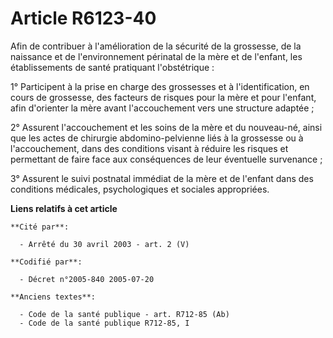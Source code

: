 # Article R6123-40

Afin de contribuer à l'amélioration de la sécurité de la grossesse, de la naissance et de l'environnement périnatal de la
mère et de l'enfant, les établissements de santé pratiquant l'obstétrique :

1° Participent à la prise en charge des grossesses et à l'identification, en cours de grossesse, des facteurs de risques pour
la mère et pour l'enfant, afin d'orienter la mère avant l'accouchement vers une structure adaptée ;

2° Assurent l'accouchement et les soins de la mère et du nouveau-né, ainsi que les actes de chirurgie abdomino-pelvienne liés
à la grossesse ou à l'accouchement, dans des conditions visant à réduire les risques et permettant de faire face aux
conséquences de leur éventuelle survenance ;

3° Assurent le suivi postnatal immédiat de la mère et de l'enfant dans des conditions médicales, psychologiques et sociales
appropriées.

**Liens relatifs à cet article**

	**Cité par**:

	  - Arrêté du 30 avril 2003 - art. 2 (V)

	**Codifié par**:

	  - Décret n°2005-840 2005-07-20

	**Anciens textes**:

	  - Code de la santé publique - art. R712-85 (Ab)
	  - Code de la santé publique R712-85, I
